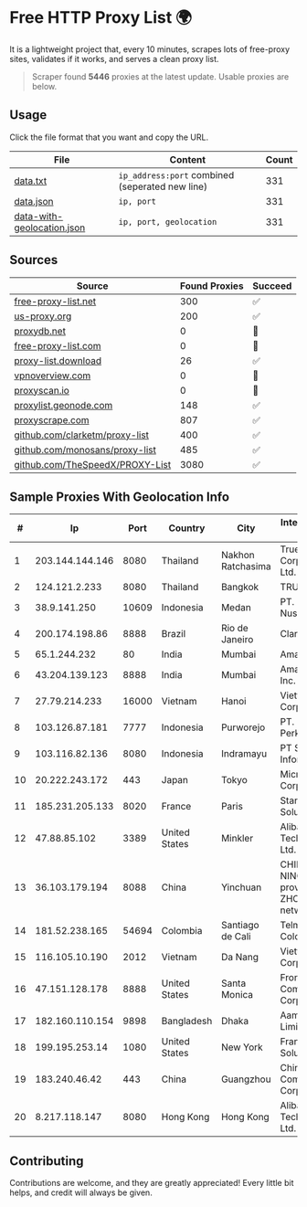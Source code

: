 
# Free HTTP Proxy List 🌍

It is a lightweight project that, every 10 minutes, scrapes lots of free-proxy sites, validates if it works, and serves a clean proxy list.


> Scraper found **5446** proxies at the latest update. Usable proxies are below.

## Usage

Click the file format that you want and copy the URL.


|File|Content|Count|
|----|-------|-----|
|[data.txt](https://raw.githubusercontent.com/themiralay/Proxy-List-World/master/data.txt)|`ip_address:port` combined (seperated new line)|331|
|[data.json](https://raw.githubusercontent.com/themiralay/Proxy-List-World/master/data.json)|`ip, port`|331|
|[data-with-geolocation.json](https://raw.githubusercontent.com/themiralay/Proxy-List-World/master/data-with-geolocation.json)|`ip, port, geolocation`|331|

## Sources

|Source|Found Proxies|Succeed|
|------|-------------|-------|
|[free-proxy-list.net](https://free-proxy-list.net)|300|✅|
|[us-proxy.org](https://www.us-proxy.org)|200|✅|
|[proxydb.net](http://proxydb.net)|0|🚫|
|[free-proxy-list.com](https://free-proxy-list.com/?page=&port=&type%5B%5D=http&type%5B%5D=https&up_time=0&search=Search)|0|🚫|
|[proxy-list.download](https://www.proxy-list.download/HTTP)|26|✅|
|[vpnoverview.com](https://vpnoverview.com/privacy/anonymous-browsing/free-proxy-servers)|0|🚫|
|[proxyscan.io](https://www.proxyscan.io)|0|🚫|
|[proxylist.geonode.com](https://proxylist.geonode.com/api/proxy-list?limit=300&page=1&sort_by=lastChecked&sort_type=desc&protocols=http,https)|148|✅|
|[proxyscrape.com](https://api.proxyscrape.com/v2/?request=displayproxies&protocol=http&timeout=10000&country=all&ssl=all&anonymity=all)|807|✅|
|[github.com/clarketm/proxy-list](https://raw.githubusercontent.com/clarketm/proxy-list/master/proxy-list-raw.txt)|400|✅|
|[github.com/monosans/proxy-list](https://raw.githubusercontent.com/monosans/proxy-list/main/proxies/http.txt)|485|✅|
|[github.com/TheSpeedX/PROXY-List](https://raw.githubusercontent.com/TheSpeedX/PROXY-List/master/http.txt)|3080|✅|


## Sample Proxies With Geolocation Info

|#|Ip|Port|Country|City|Internet Service Provider|
|-|--|----|-------|----|-------------------------|
|1|203.144.144.146|8080|Thailand|Nakhon Ratchasima|True Internet Corporation CO. Ltd.|
|2|124.121.2.233|8080|Thailand|Bangkok|TRUEBB|
|3|38.9.141.250|10609|Indonesia|Medan|PT. Media Antar Nusa|
|4|200.174.198.86|8888|Brazil|Rio de Janeiro|Claro S.A|
|5|65.1.244.232|80|India|Mumbai|Amazon.com|
|6|43.204.139.123|8888|India|Mumbai|Amazon.com, Inc.|
|7|27.79.214.233|16000|Vietnam|Hanoi|Viettel Corporation|
|8|103.126.87.181|7777|Indonesia|Purworejo|PT. Rasi Bintang Perkasa|
|9|103.116.82.136|8080|Indonesia|Indramayu|PT SSR Digital Informatika|
|10|20.222.243.172|443|Japan|Tokyo|Microsoft Corporation|
|11|185.231.205.133|8020|France|Paris|Stark Industries Solutions LTD|
|12|47.88.85.102|3389|United States|Minkler|Alibaba (US) Technology Co., Ltd.|
|13|36.103.179.194|8088|China|Yinchuan|CHINANET NINGXIA province ZHONGWEI IDC network|
|14|181.52.238.165|54694|Colombia|Santiago de Cali|Telmex Colombia S.A.|
|15|116.105.10.190|2012|Vietnam|Da Nang|Viettel Corporation|
|16|47.151.128.178|8888|United States|Santa Monica|Frontier Communications Corporation|
|17|182.160.110.154|9898|Bangladesh|Dhaka|Aamra Networks Limited|
|18|199.195.253.14|1080|United States|New York|FranTech Solutions|
|19|183.240.46.42|443|China|Guangzhou|China Mobile Communications Corporation|
|20|8.217.118.147|8080|Hong Kong|Hong Kong|Alibaba (US) Technology Co., Ltd.|



## Contributing

Contributions are welcome, and they are greatly appreciated! Every
little bit helps, and credit will always be given.

